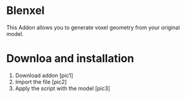 # Blenxel
This Addon allows you to generate voxel geometry from your original model.

# Downloa and installation
1. Download addon
[pic1]
2. Import the file
[pic2]
3. Apply the script with the model
[pic3]